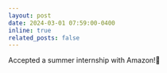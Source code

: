 ```yaml
---
layout: post
date: 2024-03-01 07:59:00-0400
inline: true
related_posts: false
---
```


Accepted a summer internship with Amazon!🙏 
